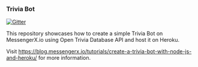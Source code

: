 ### Trivia Bot  

[![Gitter](https://badges.gitter.im/messengerx-io/community.svg)](https://gitter.im/messengerx-io/community?utm_source=badge&utm_medium=badge&utm_campaign=pr-badge)  

This repository showcases how to create a simple Trivia Bot on MessengerX.io using Open Trivia Database API and host it on Heroku. 

Visit https://blog.messengerx.io/tutorials/create-a-trivia-bot-with-node-js-and-heroku/ for more information.
